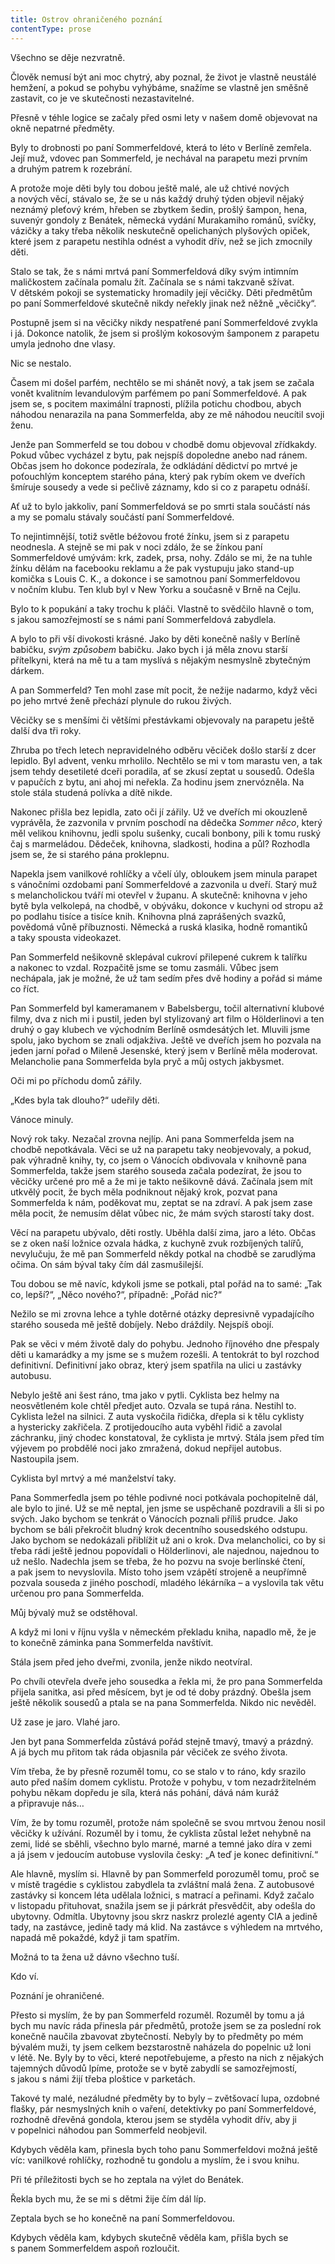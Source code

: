 ```yaml
---
title: Ostrov ohraničeného poznání
contentType: prose
---
```


<section>

Všechno se děje nezvratně.

Člověk nemusí být ani moc chytrý, aby poznal, že život je vlastně neustálé hemžení, a pokud se pohybu vyhýbáme, snažíme se vlastně jen směšně zastavit, co je ve skutečnosti nezastavitelné.

Přesně v téhle logice se začaly před osmi lety v našem domě objevovat na okně nepatrné předměty.

Byly to drobnosti po paní Sommerfeldové, která to léto v Berlíně zemřela. Její muž, vdovec pan Sommerfeld, je nechával na parapetu mezi prvním a druhým patrem k rozebrání.

A protože moje děti byly tou dobou ještě malé, ale už chtivé nových a nových věcí, stávalo se, že se u nás každý druhý týden objevil nějaký neznámý pleťový krém, hřeben se zbytkem šedin, prošlý šampon, hena, suvenýr gondoly z Benátek, německá vydání Murakamiho románů, svíčky, vázičky a taky třeba několik neskutečně opelichaných plyšových opiček, které jsem z parapetu nestihla odnést a vyhodit dřív, než se jich zmocnily děti.

Stalo se tak, že s námi mrtvá paní Sommerfeldová díky svým intimním maličkostem začínala pomalu žít. Začínala se s námi takzvaně sžívat. V dětském pokoji se systematicky hromadily její věcičky. Děti předmětům po paní Sommerfeldové skutečně nikdy neřekly jinak než něžně „věcičky“.

Postupně jsem si na věcičky nikdy nespatřené paní Sommer­feldové zvykla i já. Dokonce natolik, že jsem si prošlým kokosovým šamponem z parapetu umyla jednoho dne vlasy.

Nic se nestalo.

Časem mi došel parfém, nechtělo se mi shánět nový, a tak jsem se začala vonět kvalitním levandulovým parfémem po paní Sommerfeldové. A pak jsem se, s pocitem maximální trapnosti, plížila potichu chodbou, abych náhodou nenarazila na pana Sommerfelda, aby ze mě náhodou neucítil svoji ženu.

Jenže pan Sommerfeld se tou dobou v chodbě domu objevoval zřídkakdy. Pokud vůbec vycházel z bytu, pak nejspíš dopoledne anebo nad ránem. Občas jsem ho dokonce podezírala, že odkládání dědictví po mrtvé je poťouchlým konceptem starého pána, který pak rybím okem ve dveřích šmíruje sousedy a vede si pečlivě záznamy, kdo si co z parapetu odnáší.

Ať už to bylo jakkoliv, paní Sommerfeldová se po smrti stala součástí nás a my se pomalu stávaly součástí paní Sommerfeldové.

To nejintimnější, totiž světle béžovou froté žínku, jsem si z parapetu neodnesla. A stejně se mi pak v noci zdálo, že se žínkou paní Sommerfeldové umývám: krk, zadek, prsa, nohy. Zdálo se mi, že na tuhle žínku dělám na facebooku reklamu a že pak vystupuju jako stand-up komička s Louis C. K., a dokonce i se samotnou paní Sommerfeldovou v nočním klubu. Ten klub byl v New Yorku a současně v Brně na Cejlu.

Bylo to k popukání a taky trochu k pláči. Vlastně to svědčilo hlavně o tom, s jakou samozřejmostí se s námi paní Sommerfeldová zabydlela.

A bylo to při vší divokosti krásné. Jako by děti konečně našly v Berlíně babičku, _svým způsobem_ babičku. Jako bych i já měla znovu starší přítelkyni, která na mě tu a tam myslívá s nějakým nesmyslně zbytečným dárkem.

A pan Sommerfeld? Ten mohl zase mít pocit, že nežije nadarmo, když věci po jeho mrtvé ženě přechází plynule do rukou živých.

Věcičky se s menšími či většími přestávkami objevovaly na parapetu ještě další dva tři roky.

</section>

<section>

Zhruba po třech letech nepravidelného odběru věciček došlo starší z dcer lepidlo. Byl advent, venku mrholilo. Nechtělo se mi v tom marastu ven, a tak jsem tehdy desetileté dceři poradila, ať se zkusí zeptat u sousedů. Odešla v papučích z bytu, ani ahoj mi neřekla. Za hodinu jsem znervózněla. Na stole stála studená polívka a dítě nikde.

Nakonec přišla bez lepidla, zato oči jí zářily. Už ve dveřích mi okouzleně vyprávěla, že zazvonila v prvním poschodí na dědečka _Sommer něco_, který měl velikou knihovnu, jedli spolu sušenky, cucali bonbony, pili k tomu ruský čaj s marmeládou. Dědeček, knihovna, sladkosti, hodina a půl? Rozhodla jsem se, že si starého pána proklepnu.

Napekla jsem vanilkové rohlíčky a včelí úly, obloukem jsem minula parapet s vánočními ozdobami paní Sommerfeldové a zazvonila u dveří. Starý muž s melancholickou tváří mi otevřel v županu. A skutečně: knihovna v jeho bytě byla velkolepá, na chodbě, v obýváku, dokonce v kuchyni od stropu až po podlahu tisíce a tisíce knih. Knihovna plná zaprášených svazků, povědomá vůně příbuznosti. Německá a ruská klasika, hodně romantiků a taky spousta videokazet.

Pan Sommerfeld nešikovně sklepával cukroví přilepené cukrem k talířku a nakonec to vzdal. Rozpačitě jsme se tomu zasmáli. Vůbec jsem nechápala, jak je možné, že už tam sedím přes dvě hodiny a pořád si máme co říct.

Pan Sommerfeld byl kameramanem v Babelsbergu, točil alternativní klubové filmy, dva z nich mi i pustil, jeden byl stylizovaný art film o Hölderlinovi a ten druhý o gay klubech ve východním Berlíně osmdesátých let. Mluvili jsme spolu, jako bychom se znali odjakživa. Ještě ve dveřích jsem ho pozvala na jeden jarní pořad o Mileně Jesenské, který jsem v Berlíně měla moderovat. Melancholie pana Sommerfelda byla pryč a můj ostych jakbysmet.

Oči mi po příchodu domů zářily.

„Kdes byla tak dlouho?“ udeřily děti.

</section>

<section>

Vánoce minuly.

Nový rok taky. Nezačal zrovna nejlíp. Ani pana Sommerfelda jsem na chodbě nepotkávala. Věci se už na parapetu taky neobjevovaly, a pokud, pak výhradně knihy, ty, co jsem o Vánocích obdivovala v knihovně pana Sommerfelda, takže jsem starého souseda začala podezírat, že jsou to věcičky určené pro mě a že mi je takto nešikovně dává. Začínala jsem mít utkvělý pocit, že bych měla podniknout nějaký krok, pozvat pana Sommerfelda k nám, poděkovat mu, zeptat se na zdraví. A pak jsem zase měla pocit, že nemusím dělat vůbec nic, že mám svých starostí taky dost.

</section>

<section>

Věcí na parapetu ubývalo, děti rostly. Uběhla další zima, jaro a léto. Občas se z oken naší ložnice ozvala hádka, z kuchyně zvuk rozbíjených talířů, nevylučuju, že mě pan Sommerfeld někdy potkal na chodbě se zarudlýma očima. On sám býval taky čím dál zasmušilejší.

Tou dobou se mě navíc, kdykoli jsme se potkali, ptal pořád na to samé: „Tak co, lepší?“, „Něco nového?“, případně: „Pořád nic?“

Nežilo se mi zrovna lehce a tyhle dotěrné otázky depresivně vypadajícího starého souseda mě ještě dobíjely. Nebo dráždily. Nejspíš obojí.

</section>

<section>

Pak se věci v mém životě daly do pohybu. Jednoho říjnového dne přespaly děti u kamarádky a my jsme se s mužem rozešli. A tentokrát to byl rozchod definitivní. Definitivní jako obraz, který jsem spatřila na ulici u zastávky autobusu.

Nebylo ještě ani šest ráno, tma jako v pytli. Cyklista bez helmy na neosvětleném kole chtěl předjet auto. Ozvala se tupá rána. Nestihl to. Cyklista ležel na silnici. Z auta vyskočila řidička, dřepla si k tělu cyklisty a hystericky zakřičela. Z protijedoucího auta vyběhl řidič a zavolal záchranku, jiný chodec konstatoval, že cyklista je mrtvý. Stála jsem před tím výjevem po probdělé noci jako zmražená, dokud nepřijel autobus. Nastoupila jsem.

Cyklista byl mrtvý a mé manželství taky.

</section>

<section>

Pana Sommerfedla jsem po téhle podivné noci potkávala pochopitelně dál, ale bylo to jiné. Už se mě neptal, jen jsme se uspěchaně pozdravili a šli si po svých. Jako bychom se tenkrát o Vánocích poznali příliš prudce. Jako bychom se báli překročit bludný krok decentního sousedského odstupu. Jako bychom se nedokázali přiblížit už ani o krok. Dva melancholici, co by si třeba rádi ještě jednou popovídali o Hölderlinovi, ale najednou, najednou to už nešlo. Nadechla jsem se třeba, že ho pozvu na svoje berlínské čtení, a pak jsem to nevyslovila. Místo toho jsem vzápětí strojeně a neupřímně pozvala souseda z jiného poschodí, mladého lékárníka – a vyslovila tak větu určenou pro pana Sommerfelda.

</section>

<section>

Můj bývalý muž se odstěhoval.

A když mi loni v říjnu vyšla v německém překladu kniha, napadlo mě, že je to konečně záminka pana Sommerfelda navštívit.

Stála jsem před jeho dveřmi, zvonila, jenže nikdo neotvíral.

Po chvíli otevřela dveře jeho sousedka a řekla mi, že pro pana Sommerfelda přijela sanitka, asi před měsícem, byt je od té doby prázdný. Obešla jsem ještě několik sousedů a ptala se na pana Sommerfelda. Nikdo nic nevěděl.

</section>

<section>

Už zase je jaro. Vlahé jaro.

Jen byt pana Sommerfelda zůstává pořád stejně tmavý, tmavý a prázdný. A já bych mu přitom tak ráda objasnila pár věciček ze svého života.

Vím třeba, že by přesně rozuměl tomu, co se stalo v to ráno, kdy srazilo auto před naším domem cyklistu. Protože v pohybu, v tom nezadržitelném pohybu někam dopředu je síla, která nás pohání, dává nám kuráž a připravuje nás…

Vím, že by tomu rozuměl, protože nám společně se svou mrtvou ženou nosil věcičky k užívání. Rozuměl by i tomu, že cyklista zůstal ležet nehybně na zemi, lidé se sběhli, všechno bylo marné, marné a temné jako díra v zemi a já jsem v jedoucím autobuse vyslovila česky: „A teď je konec definitivní.“

Ale hlavně, myslím si. Hlavně by pan Sommerfeld porozuměl tomu, proč se v místě tragédie s cyklistou zabydlela ta zvláštní malá žena. Z autobusové zastávky si koncem léta udělala ložnici, s matrací a peřinami. Když začalo v listopadu přituhovat, snažila jsem se ji párkrát přesvědčit, aby odešla do ubytovny. Odmítla. Ubytovny jsou skrz naskrz prolezlé agenty CIA a jedině tady, na zastávce, jedině tady má klid. Na zastávce s výhledem na mrtvého, napadá mě pokaždé, když ji tam spatřím.

Možná to ta žena už dávno všechno tuší.

Kdo ví.

Poznání je ohraničené.

</section>

<section>

Přesto si myslím, že by pan Sommerfeld rozuměl. Rozuměl by tomu a já bych mu navíc ráda přinesla pár předmětů, protože jsem se za poslední rok konečně naučila zbavovat zbytečností. Nebyly by to předměty po mém bývalém muži, ty jsem celkem bezstarostně naházela do popelnic už loni v létě. Ne. Byly by to věci, které nepotřebujeme, a přesto na nich z nějakých tajemných důvodů lpíme, protože se v bytě zabydlí se samozřejmostí, s jakou s námi žijí třeba ploštice v parketách.

Takové ty malé, nezáludné předměty by to byly – zvětšovací lupa, ozdobné flašky, pár nesmyslných knih o vaření, detektivky po paní Sommerfeldové, rozhodně dřevěná gondola, kterou jsem se styděla vyhodit dřív, aby ji v popelnici náhodou pan Sommerfeld neobjevil.

Kdybych věděla kam, přinesla bych toho panu Sommerfeldovi možná ještě víc: vanilkové rohlíčky, rozhodně tu gondolu a myslím, že i svou knihu.

Při té příležitosti bych se ho zeptala na výlet do Benátek.

Řekla bych mu, že se mi s dětmi žije čím dál líp.

Zeptala bych se ho konečně na paní Sommerfeldovou.

</section>

<section>

Kdybych věděla kam, kdybych skutečně věděla kam, přišla bych se s panem Sommerfeldem aspoň rozloučit.

</section>
